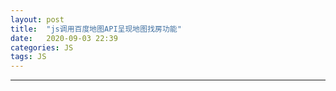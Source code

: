 ```yaml
---
layout: post
title:  "js调用百度地图API呈现地图找房功能"
date:   2020-09-03 22:39
categories: JS
tags: JS
---
```


------
